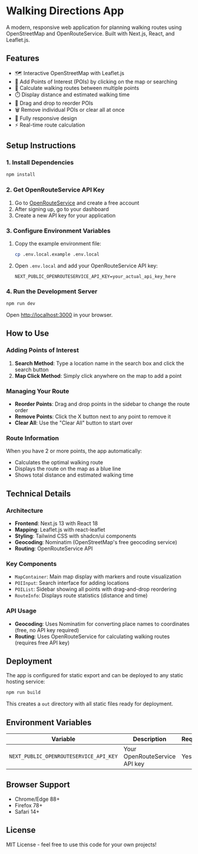 # Walking Directions App

A modern, responsive web application for planning walking routes using OpenStreetMap and OpenRouteService. Built with Next.js, React, and Leaflet.js.

## Features

- 🗺️ Interactive OpenStreetMap with Leaflet.js
- 📍 Add Points of Interest (POIs) by clicking on the map or searching
- 🚶 Calculate walking routes between multiple points
- ⏱️ Display distance and estimated walking time
- 🔄 Drag and drop to reorder POIs
- 🗑️ Remove individual POIs or clear all at once
- 📱 Fully responsive design
- ⚡ Real-time route calculation

## Setup Instructions

### 1. Install Dependencies

```bash
npm install
```

### 2. Get OpenRouteService API Key

1. Go to [OpenRouteService](https://openrouteservice.org/dev/#/signup) and create a free account
2. After signing up, go to your dashboard
3. Create a new API key for your application

### 3. Configure Environment Variables

1. Copy the example environment file:
   ```bash
   cp .env.local.example .env.local
   ```

2. Open `.env.local` and add your OpenRouteService API key:
   ```
   NEXT_PUBLIC_OPENROUTESERVICE_API_KEY=your_actual_api_key_here
   ```

### 4. Run the Development Server

```bash
npm run dev
```

Open [http://localhost:3000](http://localhost:3000) in your browser.

## How to Use

### Adding Points of Interest

1. **Search Method**: Type a location name in the search box and click the search button
2. **Map Click Method**: Simply click anywhere on the map to add a point

### Managing Your Route

- **Reorder Points**: Drag and drop points in the sidebar to change the route order
- **Remove Points**: Click the X button next to any point to remove it
- **Clear All**: Use the "Clear All" button to start over

### Route Information

When you have 2 or more points, the app automatically:
- Calculates the optimal walking route
- Displays the route on the map as a blue line
- Shows total distance and estimated walking time

## Technical Details

### Architecture

- **Frontend**: Next.js 13 with React 18
- **Mapping**: Leaflet.js with react-leaflet
- **Styling**: Tailwind CSS with shadcn/ui components
- **Geocoding**: Nominatim (OpenStreetMap's free geocoding service)
- **Routing**: OpenRouteService API

### Key Components

- `MapContainer`: Main map display with markers and route visualization
- `POIInput`: Search interface for adding locations
- `POIList`: Sidebar showing all points with drag-and-drop reordering
- `RouteInfo`: Displays route statistics (distance and time)

### API Usage

- **Geocoding**: Uses Nominatim for converting place names to coordinates (free, no API key required)
- **Routing**: Uses OpenRouteService for calculating walking routes (requires free API key)

## Deployment

The app is configured for static export and can be deployed to any static hosting service:

```bash
npm run build
```

This creates a `out` directory with all static files ready for deployment.

## Environment Variables

| Variable | Description | Required |
|----------|-------------|----------|
| `NEXT_PUBLIC_OPENROUTESERVICE_API_KEY` | Your OpenRouteService API key | Yes |

## Browser Support

- Chrome/Edge 88+
- Firefox 78+
- Safari 14+

## License

MIT License - feel free to use this code for your own projects!